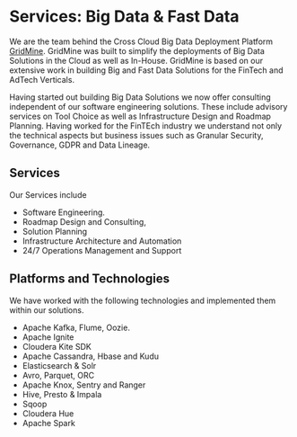 # Services: Big Data & Fast Data

We are the team behind the Cross Cloud Big Data Deployment Platform [GridMine](http://gridmine.com). GridMine was built to simplify the deployments of Big Data Solutions in the Cloud as well as In-House. GridMine is based on our extensive work in building Big and Fast Data Solutions for the FinTech and AdTech Verticals.

Having started out building Big Data Solutions we now offer consulting independent of our software engineering solutions. These include advisory services on Tool Choice as well as Infrastructure Design and Roadmap Planning. Having worked for the FinTEch industry we understand not only the technical aspects but business issues such as Granular Security, Governance, GDPR and Data Lineage.

## Services

Our Services include

* Software Engineering.
* Roadmap Design and Consulting, 
* Solution Planning
* Infrastructure Architecture and Automation
* 24/7 Operations Management and Support

## Platforms and Technologies

We have worked with the following technologies and implemented them within our solutions.

* Apache Kafka, Flume, Oozie.
* Apache Ignite
* Cloudera Kite SDK
* Apache Cassandra, Hbase and Kudu
* Elasticsearch & Solr
* Avro, Parquet, ORC
* Apache Knox, Sentry and Ranger
* Hive, Presto & Impala
* Sqoop 
* Cloudera Hue
* Apache Spark



